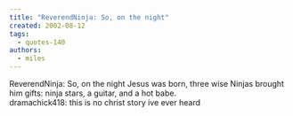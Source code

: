 ```yaml
---
title: "ReverendNinja: So, on the night"
created: 2002-08-12
tags: 
  - quotes-140
authors: 
  - miles
---
```


ReverendNinja: So, on the night Jesus was born, three wise Ninjas brought him gifts: ninja stars, a guitar, and a hot babe.  
dramachick418: this is no christ story ive ever heard
